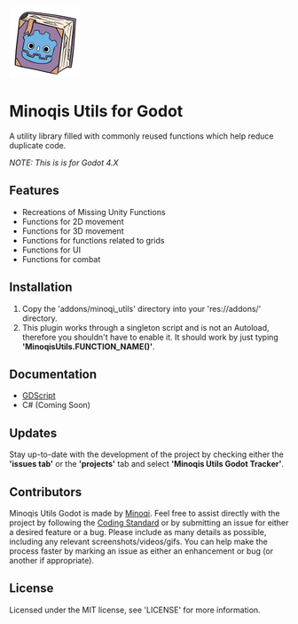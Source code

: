 <img src="docs/MinoqisUtilsGDScriptIcon.png" wisth="128" height="128">

# Minoqis Utils for Godot

A utility library filled with commonly reused functions which help reduce duplicate code.

*NOTE: This is is for Godot 4.X*

## Features

- Recreations of Missing Unity Functions
- Functions for 2D movement
- Functions for 3D movement
- Functions for functions related to grids
- Functions for UI
- Functions for combat

## Installation

1. Copy the 'addons/minoqi_utils' directory into your 'res://addons/' directory.
2. This plugin works through a singleton script and is not an Autoload, therefore you shouldn't have to enable it. It should work by just typing **'MinoqisUtils.FUNCTION_NAME()'**.

## Documentation

- [GDScript](docs/GDScript.md)
- C# (Coming Soon)

## Updates

Stay up-to-date with the development of the project by checking either the **'issues tab'** or the **'projects'** tab and select **'Minoqis Utils Godot Tracker'**.

## Contributors

Minoqis Utils Godot is made by [Minoqi](https://github.com/Minoqi). Feel free to assist directly with the project by following the [Coding Standard](docs/CodingStandardGDScript.md) or by submitting an issue for either a desired feature or a bug. Please include as many details as possible, including any relevant screenshots/videos/gifs. You can help make the process faster by marking an issue as either an enhancement or bug (or another if appropriate).

## License

Licensed under the MIT license, see 'LICENSE' for more information.
